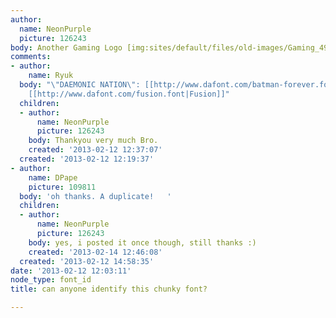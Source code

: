 ```yaml
---
author:
  name: NeonPurple
  picture: 126243
body: Another Gaming Logo [img:sites/default/files/old-images/Gaming_4926.jpg]
comments:
- author:
    name: Ryuk
  body: "\"DAEMONIC NATION\": [[http://www.dafont.com/batman-forever.font|Batman Forever]]\r\n\"kaos\":
    [[http://www.dafont.com/fusion.font|Fusion]]"
  children:
  - author:
      name: NeonPurple
      picture: 126243
    body: Thankyou very much Bro.
    created: '2013-02-12 12:37:07'
  created: '2013-02-12 12:19:37'
- author:
    name: DPape
    picture: 109811
  body: 'oh thanks. A duplicate!   '
  children:
  - author:
      name: NeonPurple
      picture: 126243
    body: yes, i posted it once though, still thanks :)
    created: '2013-02-14 12:46:08'
  created: '2013-02-12 14:58:35'
date: '2013-02-12 12:03:11'
node_type: font_id
title: can anyone identify this chunky font?

---
```

